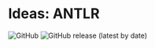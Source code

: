 # Ideas: ANTLR

![GitHub](https://img.shields.io/github/license/suflaj/ideas-antlr?style=flat-square)
![GitHub release (latest by date)](https://img.shields.io/github/v/release/suflaj/ideas-antlr?style=flat-square)
